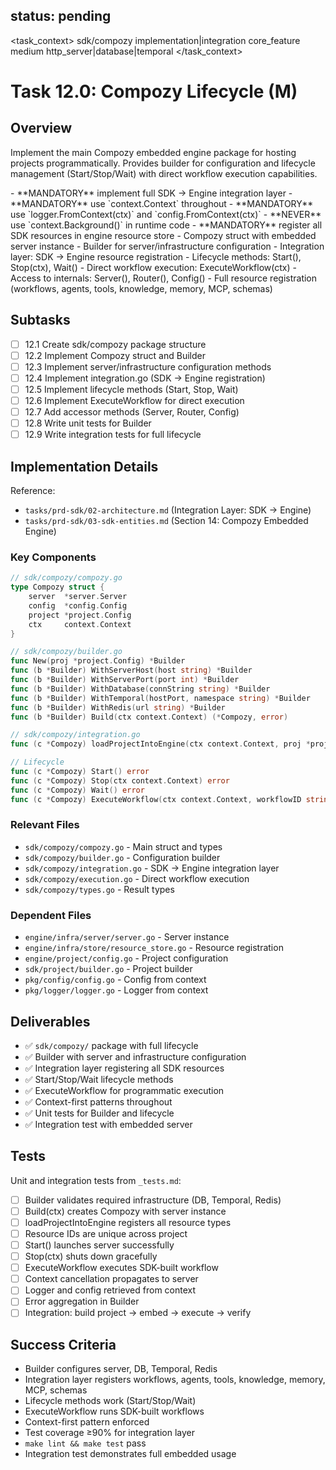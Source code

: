 ## status: pending

<task_context>
<domain>sdk/compozy</domain>
<type>implementation|integration</type>
<scope>core_feature</scope>
<complexity>medium</complexity>
<dependencies>http_server|database|temporal</dependencies>
</task_context>

# Task 12.0: Compozy Lifecycle (M)

## Overview

Implement the main Compozy embedded engine package for hosting projects programmatically. Provides builder for configuration and lifecycle management (Start/Stop/Wait) with direct workflow execution capabilities.

<critical>
- **MANDATORY** implement full SDK → Engine integration layer
- **MANDATORY** use `context.Context` throughout
- **MANDATORY** use `logger.FromContext(ctx)` and `config.FromContext(ctx)`
- **NEVER** use `context.Background()` in runtime code
- **MANDATORY** register all SDK resources in engine resource store
</critical>

<requirements>
- Compozy struct with embedded server instance
- Builder for server/infrastructure configuration
- Integration layer: SDK → Engine resource registration
- Lifecycle methods: Start(), Stop(ctx), Wait()
- Direct workflow execution: ExecuteWorkflow(ctx)
- Access to internals: Server(), Router(), Config()
- Full resource registration (workflows, agents, tools, knowledge, memory, MCP, schemas)
</requirements>

## Subtasks

- [ ] 12.1 Create sdk/compozy package structure
- [ ] 12.2 Implement Compozy struct and Builder
- [ ] 12.3 Implement server/infrastructure configuration methods
- [ ] 12.4 Implement integration.go (SDK → Engine registration)
- [ ] 12.5 Implement lifecycle methods (Start, Stop, Wait)
- [ ] 12.6 Implement ExecuteWorkflow for direct execution
- [ ] 12.7 Add accessor methods (Server, Router, Config)
- [ ] 12.8 Write unit tests for Builder
- [ ] 12.9 Write integration tests for full lifecycle

## Implementation Details

Reference:
- `tasks/prd-sdk/02-architecture.md` (Integration Layer: SDK → Engine)
- `tasks/prd-sdk/03-sdk-entities.md` (Section 14: Compozy Embedded Engine)

### Key Components

```go
// sdk/compozy/compozy.go
type Compozy struct {
    server  *server.Server
    config  *config.Config
    project *project.Config
    ctx     context.Context
}

// sdk/compozy/builder.go
func New(proj *project.Config) *Builder
func (b *Builder) WithServerHost(host string) *Builder
func (b *Builder) WithServerPort(port int) *Builder
func (b *Builder) WithDatabase(connString string) *Builder
func (b *Builder) WithTemporal(hostPort, namespace string) *Builder
func (b *Builder) WithRedis(url string) *Builder
func (b *Builder) Build(ctx context.Context) (*Compozy, error)

// sdk/compozy/integration.go
func (c *Compozy) loadProjectIntoEngine(ctx context.Context, proj *project.Config) error

// Lifecycle
func (c *Compozy) Start() error
func (c *Compozy) Stop(ctx context.Context) error
func (c *Compozy) Wait() error
func (c *Compozy) ExecuteWorkflow(ctx context.Context, workflowID string, input map[string]interface{}) (*ExecutionResult, error)
```

### Relevant Files

- `sdk/compozy/compozy.go` - Main struct and types
- `sdk/compozy/builder.go` - Configuration builder
- `sdk/compozy/integration.go` - SDK → Engine integration layer
- `sdk/compozy/execution.go` - Direct workflow execution
- `sdk/compozy/types.go` - Result types

### Dependent Files

- `engine/infra/server/server.go` - Server instance
- `engine/infra/store/resource_store.go` - Resource registration
- `engine/project/config.go` - Project configuration
- `sdk/project/builder.go` - Project builder
- `pkg/config/config.go` - Config from context
- `pkg/logger/logger.go` - Logger from context

## Deliverables

- ✅ `sdk/compozy/` package with full lifecycle
- ✅ Builder with server and infrastructure configuration
- ✅ Integration layer registering all SDK resources
- ✅ Start/Stop/Wait lifecycle methods
- ✅ ExecuteWorkflow for programmatic execution
- ✅ Context-first patterns throughout
- ✅ Unit tests for Builder and lifecycle
- ✅ Integration test with embedded server

## Tests

Unit and integration tests from `_tests.md`:
- [ ] Builder validates required infrastructure (DB, Temporal, Redis)
- [ ] Build(ctx) creates Compozy with server instance
- [ ] loadProjectIntoEngine registers all resource types
- [ ] Resource IDs are unique across project
- [ ] Start() launches server successfully
- [ ] Stop(ctx) shuts down gracefully
- [ ] ExecuteWorkflow executes SDK-built workflow
- [ ] Context cancellation propagates to server
- [ ] Logger and config retrieved from context
- [ ] Error aggregation in Builder
- [ ] Integration: build project → embed → execute → verify

## Success Criteria

- Builder configures server, DB, Temporal, Redis
- Integration layer registers workflows, agents, tools, knowledge, memory, MCP, schemas
- Lifecycle methods work (Start/Stop/Wait)
- ExecuteWorkflow runs SDK-built workflows
- Context-first pattern enforced
- Test coverage ≥90% for integration layer
- `make lint && make test` pass
- Integration test demonstrates full embedded usage
